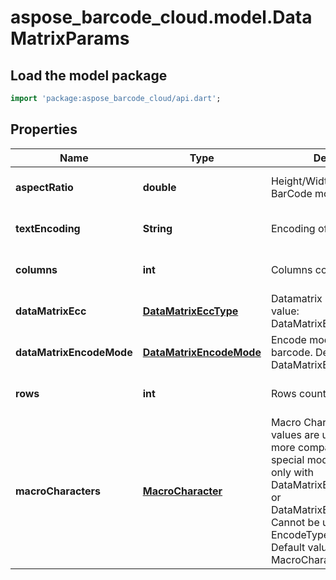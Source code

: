 # aspose_barcode_cloud.model.DataMatrixParams

## Load the model package
```dart
import 'package:aspose_barcode_cloud/api.dart';
```

## Properties
Name | Type | Description | Notes
------------ | ------------- | ------------- | -------------
**aspectRatio** | **double** | Height/Width ratio of 2D BarCode module | [optional] [default to null]
**textEncoding** | **String** | Encoding of codetext. | [optional] [default to null]
**columns** | **int** | Columns count. | [optional] [default to null]
**dataMatrixEcc** | [**DataMatrixEccType**](DataMatrixEccType.md) | Datamatrix ECC type. Default value: DataMatrixEccType.Ecc200. | [optional] [default to null]
**dataMatrixEncodeMode** | [**DataMatrixEncodeMode**](DataMatrixEncodeMode.md) | Encode mode of Datamatrix barcode. Default value: DataMatrixEncodeMode.Auto. | [optional] [default to null]
**rows** | **int** | Rows count. | [optional] [default to null]
**macroCharacters** | [**MacroCharacter**](MacroCharacter.md) | Macro Characters 05 and 06 values are used to obtain more compact encoding in special modes. Can be used only with DataMatrixEccType.Ecc200 or DataMatrixEccType.EccAuto. Cannot be used with EncodeTypes.GS1DataMatrix Default value: MacroCharacters.None. | [optional] [default to null]


